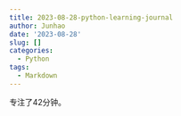```yaml
---
title: 2023-08-28-python-learning-journal
author: Junhao
date: '2023-08-28'
slug: []
categories:
  - Python
tags:
  - Markdown
---
```

  专注了42分钟。